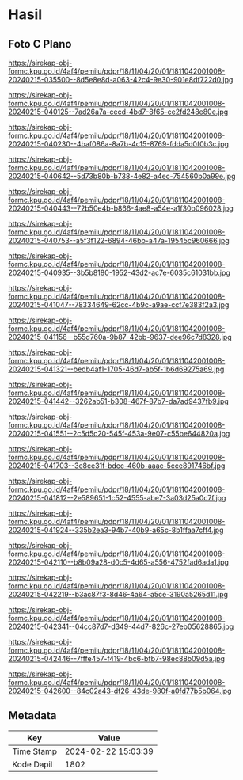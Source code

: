# Hasil

## Foto C Plano

https://sirekap-obj-formc.kpu.go.id/4af4/pemilu/pdpr/18/11/04/20/01/1811042001008-20240215-035500--8d5e8e8d-a063-42c4-9e30-901e8df722d0.jpg

https://sirekap-obj-formc.kpu.go.id/4af4/pemilu/pdpr/18/11/04/20/01/1811042001008-20240215-040125--7ad26a7a-cecd-4bd7-8f65-ce2fd248e80e.jpg

https://sirekap-obj-formc.kpu.go.id/4af4/pemilu/pdpr/18/11/04/20/01/1811042001008-20240215-040230--4baf086a-8a7b-4c15-8769-fdda5d0f0b3c.jpg

https://sirekap-obj-formc.kpu.go.id/4af4/pemilu/pdpr/18/11/04/20/01/1811042001008-20240215-040642--5d73b80b-b738-4e82-a4ec-754560b0a99e.jpg

https://sirekap-obj-formc.kpu.go.id/4af4/pemilu/pdpr/18/11/04/20/01/1811042001008-20240215-040443--72b50e4b-b866-4ae8-a54e-a1f30b096028.jpg

https://sirekap-obj-formc.kpu.go.id/4af4/pemilu/pdpr/18/11/04/20/01/1811042001008-20240215-040753--a5f3f122-6894-46bb-a47a-19545c960666.jpg

https://sirekap-obj-formc.kpu.go.id/4af4/pemilu/pdpr/18/11/04/20/01/1811042001008-20240215-040935--3b5b8180-1952-43d2-ac7e-6035c61031bb.jpg

https://sirekap-obj-formc.kpu.go.id/4af4/pemilu/pdpr/18/11/04/20/01/1811042001008-20240215-041047--78334649-62cc-4b9c-a9ae-ccf7e383f2a3.jpg

https://sirekap-obj-formc.kpu.go.id/4af4/pemilu/pdpr/18/11/04/20/01/1811042001008-20240215-041156--b55d760a-9b87-42bb-9637-dee96c7d8328.jpg

https://sirekap-obj-formc.kpu.go.id/4af4/pemilu/pdpr/18/11/04/20/01/1811042001008-20240215-041321--bedb4af1-1705-46d7-ab5f-1b6d69275a69.jpg

https://sirekap-obj-formc.kpu.go.id/4af4/pemilu/pdpr/18/11/04/20/01/1811042001008-20240215-041442--3262ab51-b308-467f-87b7-da7ad9437fb9.jpg

https://sirekap-obj-formc.kpu.go.id/4af4/pemilu/pdpr/18/11/04/20/01/1811042001008-20240215-041551--2c5d5c20-545f-453a-9e07-c55be644820a.jpg

https://sirekap-obj-formc.kpu.go.id/4af4/pemilu/pdpr/18/11/04/20/01/1811042001008-20240215-041703--3e8ce31f-bdec-460b-aaac-5cce891746bf.jpg

https://sirekap-obj-formc.kpu.go.id/4af4/pemilu/pdpr/18/11/04/20/01/1811042001008-20240215-041812--2e589651-1c52-4555-abe7-3a03d25a0c7f.jpg

https://sirekap-obj-formc.kpu.go.id/4af4/pemilu/pdpr/18/11/04/20/01/1811042001008-20240215-041924--335b2ea3-94b7-40b9-a65c-8b1ffaa7cff4.jpg

https://sirekap-obj-formc.kpu.go.id/4af4/pemilu/pdpr/18/11/04/20/01/1811042001008-20240215-042110--b8b09a28-d0c5-4d65-a556-4752fad6ada1.jpg

https://sirekap-obj-formc.kpu.go.id/4af4/pemilu/pdpr/18/11/04/20/01/1811042001008-20240215-042219--b3ac87f3-8d46-4a64-a5ce-3190a5265d11.jpg

https://sirekap-obj-formc.kpu.go.id/4af4/pemilu/pdpr/18/11/04/20/01/1811042001008-20240215-042341--04cc87d7-d349-44d7-826c-27eb05628865.jpg

https://sirekap-obj-formc.kpu.go.id/4af4/pemilu/pdpr/18/11/04/20/01/1811042001008-20240215-042446--7fffe457-f419-4bc6-bfb7-98ec88b09d5a.jpg

https://sirekap-obj-formc.kpu.go.id/4af4/pemilu/pdpr/18/11/04/20/01/1811042001008-20240215-042600--84c02a43-df26-43de-980f-a0fd77b5b064.jpg


## Metadata

| Key        | Value               |
| ---------- | ------------------- |
| Time Stamp | 2024-02-22 15:03:39 |
| Kode Dapil | 1802                |



